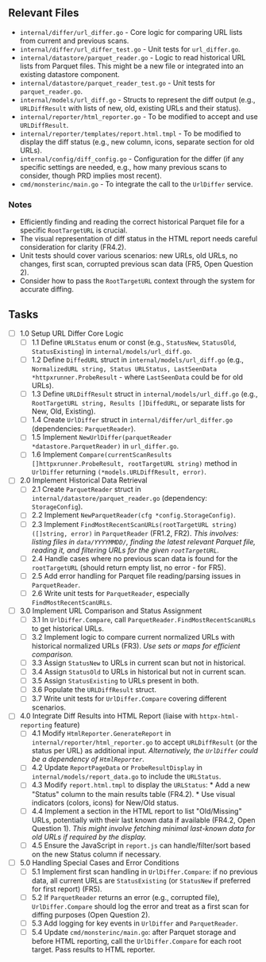 ## Relevant Files

- `internal/differ/url_differ.go` - Core logic for comparing URL lists from current and previous scans.
- `internal/differ/url_differ_test.go` - Unit tests for `url_differ.go`.
- `internal/datastore/parquet_reader.go` - Logic to read historical URL lists from Parquet files. This might be a new file or integrated into an existing datastore component.
- `internal/datastore/parquet_reader_test.go` - Unit tests for `parquet_reader.go`.
- `internal/models/url_diff.go` - Structs to represent the diff output (e.g., `URLDiffResult` with lists of new, old, existing URLs and their status).
- `internal/reporter/html_reporter.go` - To be modified to accept and use `URLDiffResult`.
- `internal/reporter/templates/report.html.tmpl` - To be modified to display the diff status (e.g., new column, icons, separate section for old URLs).
- `internal/config/diff_config.go` - Configuration for the differ (if any specific settings are needed, e.g., how many previous scans to consider, though PRD implies most recent).
- `cmd/monsterinc/main.go` - To integrate the call to the `UrlDiffer` service.

### Notes

- Efficiently finding and reading the correct historical Parquet file for a specific `RootTargetURL` is crucial.
- The visual representation of diff status in the HTML report needs careful consideration for clarity (FR4.2).
- Unit tests should cover various scenarios: new URLs, old URLs, no changes, first scan, corrupted previous scan data (FR5, Open Question 2).
- Consider how to pass the `RootTargetURL` context through the system for accurate diffing.

## Tasks

- [ ] 1.0 Setup URL Differ Core Logic
  - [ ] 1.1 Define `URLStatus` enum or const (e.g., `StatusNew`, `StatusOld`, `StatusExisting`) in `internal/models/url_diff.go`.
  - [ ] 1.2 Define `DiffedURL` struct in `internal/models/url_diff.go` (e.g., `NormalizedURL string, Status URLStatus, LastSeenData *httpxrunner.ProbeResult` - where `LastSeenData` could be for old URLs).
  - [ ] 1.3 Define `URLDiffResult` struct in `internal/models/url_diff.go` (e.g., `RootTargetURL string, Results []DiffedURL`, or separate lists for New, Old, Existing).
  - [ ] 1.4 Create `UrlDiffer` struct in `internal/differ/url_differ.go` (dependencies: `ParquetReader`).
  - [ ] 1.5 Implement `NewUrlDiffer(parquetReader *datastore.ParquetReader)` in `url_differ.go`.
  - [ ] 1.6 Implement `Compare(currentScanResults []httpxrunner.ProbeResult, rootTargetURL string)` method in `UrlDiffer` returning `(*models.URLDiffResult, error)`.

- [ ] 2.0 Implement Historical Data Retrieval
  - [ ] 2.1 Create `ParquetReader` struct in `internal/datastore/parquet_reader.go` (dependency: `StorageConfig`).
  - [ ] 2.2 Implement `NewParquetReader(cfg *config.StorageConfig)`.
  - [ ] 2.3 Implement `FindMostRecentScanURLs(rootTargetURL string) ([]string, error)` in `ParquetReader` (FR1.2, FR2).
        *This involves: listing files in `data/YYYYMMDD/`, finding the latest relevant Parquet file, reading it, and filtering URLs for the given `rootTargetURL`.*
  - [ ] 2.4 Handle cases where no previous scan data is found for the `rootTargetURL` (should return empty list, no error - for FR5).
  - [ ] 2.5 Add error handling for Parquet file reading/parsing issues in `ParquetReader`.
  - [ ] 2.6 Write unit tests for `ParquetReader`, especially `FindMostRecentScanURLs`.

- [ ] 3.0 Implement URL Comparison and Status Assignment
  - [ ] 3.1 In `UrlDiffer.Compare`, call `ParquetReader.FindMostRecentScanURLs` to get historical URLs.
  - [ ] 3.2 Implement logic to compare current normalized URLs with historical normalized URLs (FR3).
        *Use sets or maps for efficient comparison.*
  - [ ] 3.3 Assign `StatusNew` to URLs in current scan but not in historical.
  - [ ] 3.4 Assign `StatusOld` to URLs in historical but not in current scan.
  - [ ] 3.5 Assign `StatusExisting` to URLs present in both.
  - [ ] 3.6 Populate the `URLDiffResult` struct.
  - [ ] 3.7 Write unit tests for `UrlDiffer.Compare` covering different scenarios.

- [ ] 4.0 Integrate Diff Results into HTML Report (liaise with `httpx-html-reporting` feature)
  - [ ] 4.1 Modify `HtmlReporter.GenerateReport` in `internal/reporter/html_reporter.go` to accept `URLDiffResult` (or the status per URL) as additional input.
        *Alternatively, the `UrlDiffer` could be a dependency of `HtmlReporter`.*
  - [ ] 4.2 Update `ReportPageData` or `ProbeResultDisplay` in `internal/models/report_data.go` to include the `URLStatus`.
  - [ ] 4.3 Modify `report.html.tmpl` to display the `URLStatus`:
        *   Add a new "Status" column to the main results table (FR4.2).
        *   Use visual indicators (colors, icons) for New/Old status.
  - [ ] 4.4 Implement a section in the HTML report to list "Old/Missing" URLs, potentially with their last known data if available (FR4.2, Open Question 1).
        *This might involve fetching minimal last-known data for old URLs if required by the display.*
  - [ ] 4.5 Ensure the JavaScript in `report.js` can handle/filter/sort based on the new Status column if necessary.

- [ ] 5.0 Handling Special Cases and Error Conditions
  - [ ] 5.1 Implement first scan handling in `UrlDiffer.Compare`: if no previous data, all current URLs are `StatusExisting` (or `StatusNew` if preferred for first report) (FR5).
  - [ ] 5.2 If `ParquetReader` returns an error (e.g., corrupted file), `UrlDiffer.Compare` should log the error and treat as a first scan for diffing purposes (Open Question 2).
  - [ ] 5.3 Add logging for key events in `UrlDiffer` and `ParquetReader`.
  - [ ] 5.4 Update `cmd/monsterinc/main.go`: after Parquet storage and before HTML reporting, call the `UrlDiffer.Compare` for each root target. Pass results to HTML reporter. 